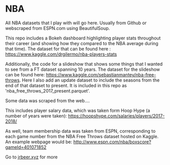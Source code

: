 # NBA
All NBA datasets that I play with will go here. Usually from Github or webscraped from ESPN.com using BeautifulSoup.

This repo includes a Bokeh dashboard highlighting player stats throughout their career (and showing how they compared to the NBA average during that time). The dataset for that can be found here : https://www.kaggle.com/drgilermo/nba-players-stats

Additionally, the code for a slideshow that shows some things that I wanted to see from a FT dataset spanning 10 years. The dataset for the slideshow can be found here: https://www.kaggle.com/sebastianmantey/nba-free-throws. Here I also add an update dataset to include the seasons from the end of that dataset to present. It is included in this repo as 'nba_free_throws_2017_present.parquet'.

Some data was scraped from the web.... 

This includes player salary data, which was taken form Hoop Hype (a number of years were taken): https://hoopshype.com/salaries/players/2017-2018/

As well, team membership data was taken from ESPN, corresponding to each game number from the NBA Free Throws dataset hosted on Kaggle.
An example webpage would be: http://www.espn.com/nba/boxscore?gameId=401071852

Go to <a href='https://jrbeer.xyz'>jrbeer.xyz</a> for more 
